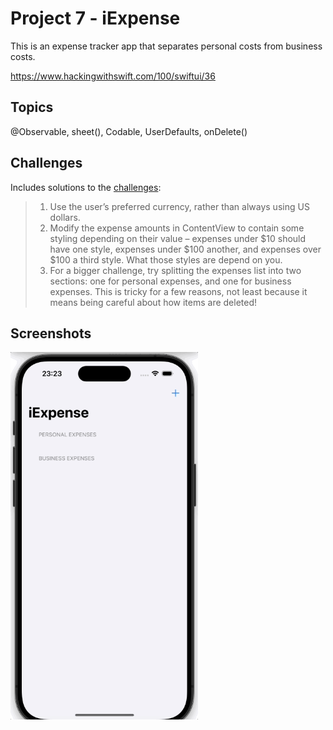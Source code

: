 # Project 7 - iExpense

This is an expense tracker app that separates personal costs from business costs.

https://www.hackingwithswift.com/100/swiftui/36

## Topics

@Observable, sheet(), Codable, UserDefaults, onDelete()

## Challenges
Includes solutions to the [challenges](https://www.hackingwithswift.com/books/ios-swiftui/iexpense-wrap-up):
>1. Use the user’s preferred currency, rather than always using US dollars.
>2. Modify the expense amounts in ContentView to contain some styling depending on their value – expenses under $10 should have one style, expenses under $100 another, and expenses over $100 a third style. What those styles are depend on you.
>3. For a bigger challenge, try splitting the expenses list into two sections: one for personal expenses, and one for business expenses. This is tricky for a few reasons, not least because it means being careful about how items are deleted!

## Screenshots

<img src="/iExpense/Screenshots/iExpense.gif" width="300"/>
